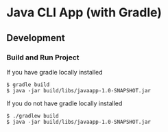 # Java CLI App (with Gradle)

## Development 

### Build and Run Project

If you have gradle locally installed
```shell 
$ gradle build
$ java -jar build/libs/javaapp-1.0-SNAPSHOT.jar
```

If you do not have gradle locally installed
```shell 
$ ./gradlew build
$ java -jar build/libs/javaapp-1.0-SNAPSHOT.jar
```
